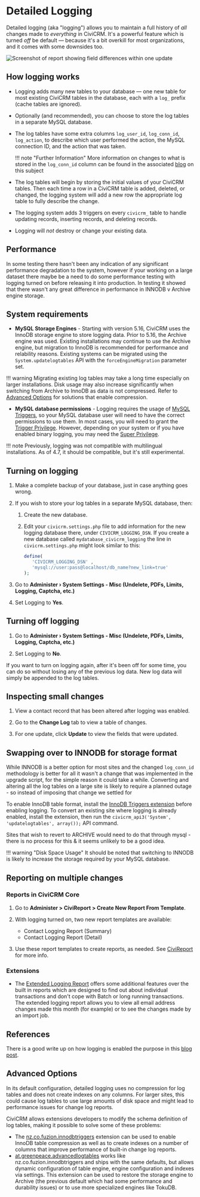 # Detailed Logging

Detailed logging (aka "logging") allows you to maintain a full history of *all* changes made to *everything* in CiviCRM. It's a powerful feature which is turned *off* be default &mdash; because it's a bit overkill for most organizations, and it comes with some downsides too.

![Screenshot of report showing field differences within one update](/img/detailed-logging-report.png)


## How logging works

* Logging adds many new tables to your database &mdash; one new table for most existing CiviCRM tables in the database, each with a `log_` prefix (cache tables are ignored).

* Optionally (and recommended), you can choose to store the log tables in a separate MySQL database.

* The log tables have some extra columns `log_user_id`, `log_conn_id`, `log_action`, to describe which user performed the action, the MySQL connection ID, and the action that was taken.

    !!! note "Further Information"
        More information on changes to what is stored in the `log_conn_id` column can be found in the associated [blog](https://civicrm.org/blog/eileen/who-did-what-when) on this subject

* The log tables will begin by storing the initial values of your CiviCRM tables. Then each time a row in a CiviCRM table is added, deleted, or changed, the logging system will add a new row the appropriate log table to fully describe the change.

* The logging system adds 3 triggers on every `civicrm_` table to handle updating records, inserting records, and deleting records.

* Logging will _not_ destroy or change your existing data.

## Performance

In some testing there hasn't been any indication of any significant performance degradation to the system, however if your working on a large dataset there maybe be a need to do some performance testing with logging turned on before releasing it into production. In testing it showed that there wasn't any great difference in performance in INNODB v Archive engine storage.

## System requirements

* **MySQL Storage Engines** - Starting with version 5.16, CiviCRM uses the InnoDB storage engine to store logging data. Prior to 5.16, the Archive engine was used. Existing installations may continue to use the Archive engine, but migration to InnoDB is recommended for performance and relability reasons. Existing systems can be migrated using the `System.updatelogtables` API with the `forceEngineMigration` parameter set.

!!! warning
    Migrating existing log tables may take a long time especially on larger installations. Disk usage may also increase significantly when switching from Archive to InnoDB as data is not compressed. Refer to [Advanced Options](#advanced-options) for solutions that enable compression.

* **MySQL database permissions** - Logging requires the usage of [MySQL Triggers](https://dev.mysql.com/doc/en/triggers.html), so your MySQL database user will need to have the correct permissions to use them. In most cases, you will need to grant the [Trigger Privilege](https://dev.mysql.com/doc/en/privileges-provided.html#priv_trigger). However, depending on your system or if you have enabled binary logging, you may need the [Super Privilege](https://dev.mysql.com/doc/refman/5.7/en/privileges-provided.html#priv_super).

!!! note
    Previously, logging was not compatible with multilingual installations. As of 4.7, it should be compatible, but it's still experimental.


## Turning on logging

1. Make a complete backup of your database, just in case anything goes wrong.

1. If you wish to store your log tables in a separate MySQL database, then:

    1. Create the new database.

    1. Edit your `civicrm.settings.php` file to add information for the new logging database there, under `CIVICRM_LOGGING_DSN`. If you create a new database called `mydatabase_civicrm_logging` the line in `civicrm.settings.php` might look similar to this:

        ```php
        define(
           'CIVICRM_LOGGING_DSN' ,
           'mysql://user:pass@localhost/db_name?new_link=true'
        );
        ```
        
1. Go to **Administer › System Settings - Misc (Undelete, PDFs, Limits, Logging, Captcha, etc.)**

1. Set Logging to **Yes**.


## Turning off logging

1. Go to **Administer › System Settings - Misc (Undelete, PDFs, Limits, Logging, Captcha, etc.)**

1. Set Logging to **No**.

If you want to turn on logging again, after it's been off for some time, you can do so without losing any of the previous log data. New log data will simply be appended to the log tables.


## Inspecting small changes

1. View a contact record that has been altered after logging was enabled.

1. Go to the **Change Log** tab to view a table of changes.

1. For one update, click **Update** to view the fields that were updated.

## Swapping over to INNODB for storage format

While INNODB is a better option for most sites and the changed `log_conn_id` methodology is better for all it wasn't a change that was implemented in the upgrade script, for the simple reason it could take a while. Converting and altering all the log tables on a large site is likely to require a planned outage - so instead of imposing that change we settled for

To enable InnoDB table format, install the [InnoDB Triggers extension](https://github.com/eileenmcnaughton/nz.co.fuzion.innodbtriggers) before enabling logging. To convert an existing site where logging is already enabled, install the extension, then run the ```civicrm_api3('System', 'updatelogtables', array());``` API command.

Sites that wish to revert to ARCHIVE would need to do that through mysql - there is no process for this & it seems unlikely to be a good idea.

!!! warning "Disk Space Usage"
    It should be noted that switching to INNODB is likely to increase the storage required by your MySQL database.

## Reporting on multiple changes

### Reports in CiviCRM Core

1. Go to **Administer > CiviReport > Create New Report From Template**.

1. With logging turned on, two new report templates are available: 
    * Contact Logging Report (Summary)
    * Contact Logging Report (Detail)

1. Use these report templates to create reports, as needed. See [CiviReport](https://docs.civicrm.org/user/en/latest/reporting/what-is-civireport/) for more info.

### Extensions

* The [Extended Logging Report](http://civicrm.org/extensions/extended-logging-report) offers some additional features over the built in reports which are designed to find out about individual transactions and don't cope with Batch or long running transactions. The extended logging report allows you to view all email address changes made this month (for example) or to see the changes made by an import job.

## References

There is a good write up on how logging is enabled the purpose in this [blog post](https://civicrm.org/blog/eileen/who-did-what-when).

## Advanced Options

In its default configuration, detailed logging uses no compression for log tables and does not create indexes on any columns. For larger sites, this could cause log tables to use large amounts of disk space and might lead to performance issues for change log reports.

CiviCRM allows extensions developers to modify the schema definition of log tables, making it possible to solve some of these problems:

* The [nz.co.fuzion.innodbtriggers](https://github.com/eileenmcnaughton/nz.co.fuzion.innodbtriggers) extension can be used to enable InnoDB table compression as well as to create indexes on a number of columns that improve performance of built-in change log reports.
* [at.greenpeace.advancedlogtables](https://github.com/greenpeace-cee/at.greenpeace.advancedlogtables) works like nz.co.fuzion.innodbtriggers and ships with the same defaults, but allows dynamic configuration of table engine, engine configuration and indexes via settings. This extension can be used to restore the storage engine to Archive (the previous default which had some performance and durability issues) or to use more specialized engines like TokuDB.
